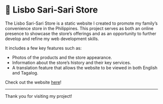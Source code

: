 # 🛒 Lisbo Sari-Sari Store
The Lisbo Sari-Sari Store is a static website I created
to promote my family’s convenience store in the Philippines.
This project serves as both an online presence to showcase the
store’s offerings and as an opportunity to further develop and
refine my web development skills.

It includes a few key features such as:

+ Photos of the products and the store appearance.
+ Information about the store’s history and their key services.
+ A translation feature that allows the website to be viewed in both English and Tagalog.

Check out the website [here](https://ssevilla23.github.io/Lisbo-Sari-Sari-Store/)!
***
Thank you for visiting my project!
